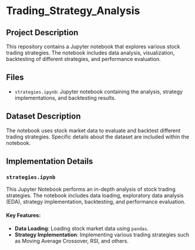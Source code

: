 ﻿# Trading_Strategy_Analysis
## Project Description
This repository contains a Jupyter notebook that explores various stock trading strategies. The notebook includes data analysis, visualization, backtesting of different strategies, and performance evaluation.

## Files
- `strategies.ipynb`: Jupyter notebook containing the analysis, strategy implementations, and backtesting results.

## Dataset Description
The notebook uses stock market data to evaluate and backtest different trading strategies. Specific details about the dataset are included within the notebook.

## Implementation Details

### `strategies.ipynb`
This Jupyter Notebook performs an in-depth analysis of stock trading strategies. The notebook includes data loading, exploratory data analysis (EDA), strategy implementation, backtesting, and performance evaluation.

#### Key Features:
- **Data Loading**: Loading stock market data using `pandas`.
- **Strategy Implementation**: Implementing various trading strategies such as Moving Average Crossover, RSI, and others.


